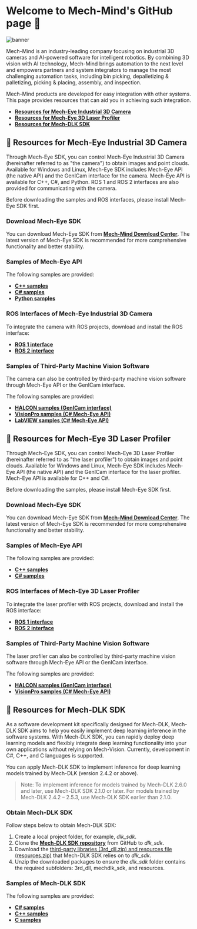 # Welcome to Mech-Mind's GitHub page :tada:

![banner](https://docs.mech-mind.net/download/github/banner.jpg)

Mech-Mind is an industry-leading company focusing on industrial 3D cameras and AI-powered software for intelligent robotics.
By combining 3D vision with AI technology, Mech-Mind brings automation to the next level and empowers partners and system integrators to manage the most challenging automation tasks, including bin picking, depalletizing & palletizing, picking & placing, assembly, and inspection.

Mech-Mind products are developed for easy integration with other systems. This page provides resources that can aid you in achieving such integration.

- [**Resources for Mech-Eye Industrial 3D Camera**](#blue_book-resources-for-mech-eye-industrial-3d-camera)
- [**Resources for Mech-Eye 3D Laser Profiler**](#blue_book-resources-for-mech-eye-3d-laser-profiler)
- [**Resources for Mech-DLK SDK**](#blue_book-resources-for-mech-dlk-sdk)

## :blue_book: Resources for Mech-Eye Industrial 3D Camera

Through Mech-Eye SDK, you can control Mech-Eye Industrial 3D Camera (hereinafter referred to as "the camera") to obtain images and point clouds. Available for Windows and Linux, Mech-Eye SDK includes Mech-Eye API (the native API) and the GenICam interface for the camera. Mech-Eye API is available for C++, C#, and Python. ROS 1 and ROS 2 interfaces are also provided for communicating with the camera.

Before downloading the samples and ROS interfaces, please install Mech-Eye SDK first.

### Download Mech-Eye SDK

You can download Mech-Eye SDK from [**Mech-Mind Download Center**](https://downloads.mech-mind.com/?tab=tab-sdk). The latest version of Mech-Eye SDK is recommended for more comprehensive functionality and better stability.

### Samples of Mech-Eye API

The following samples are provided:

- [**C++ samples**](https://github.com/MechMindRobotics/mecheye_cpp_samples/tree/master/area_scan_3d_camera)
- [**C# samples**](https://github.com/MechMindRobotics/mecheye_csharp_samples/tree/master/area_scan_3d_camera)
- [**Python samples**](https://github.com/MechMindRobotics/mecheye_python_samples/tree/master/area_scan_3d_camera)

### ROS Interfaces of Mech-Eye Industrial 3D Camera

To integrate the camera with ROS projects, download and install the ROS interface:

- [**ROS 1 interface**](https://github.com/MechMindRobotics/mecheye_ros_interface)
- [**ROS 2 interface**](https://github.com/MechMindRobotics/mecheye_ros2_interface)

### Samples of Third-Party Machine Vision Software

The camera can also be controlled by third-party machine vision software through Mech-Eye API or the GenICam interface.

The following samples are provided:

- [**HALCON samples (GenICam interface)**](https://github.com/MechMindRobotics/mecheye_halcon_samples/tree/main/area_scan_3d_camera)
- [**VisionPro samples (C# Mech-Eye API)**](https://github.com/MechMindRobotics/mecheye_visionpro_samples/tree/main/area_scan_3d_camera)
- [**LabVIEW samples (C# Mech-Eye API)**](https://github.com/MechMindRobotics/mecheye_labview_samples)

## :blue_book: Resources for Mech-Eye 3D Laser Profiler

Through Mech-Eye SDK, you can control Mech-Eye 3D Laser Profiler (hereinafter referred to as "the laser profiler") to obtain images and point clouds. Available for Windows and Linux, Mech-Eye SDK includes Mech-Eye API (the native API) and the GenICam interface for the laser profiler. Mech-Eye API is available for C++ and C#.

Before downloading the samples, please install Mech-Eye SDK first.

### Download Mech-Eye SDK

You can download Mech-Eye SDK from [**Mech-Mind Download Center**](https://downloads.mech-mind.com/?tab=tab-sdk). The latest version of Mech-Eye SDK is recommended for more comprehensive functionality and better stability.

### Samples of Mech-Eye API

The following samples are provided:

- [**C++ samples**](https://github.com/MechMindRobotics/mecheye_cpp_samples/tree/master/profiler)
- [**C# samples**](https://github.com/MechMindRobotics/mecheye_csharp_samples/tree/master/profiler)

### ROS Interfaces of Mech-Eye 3D Laser Profiler

To integrate the laser profiler with ROS projects, download and install the ROS interface:

- [**ROS 1 interface**](https://github.com/MechMindRobotics/mecheye_profiler_ros_interface)
- [**ROS 2 interface**](https://github.com/MechMindRobotics/mecheye_profiler_ros2_interface)

### Samples of Third-Party Machine Vision Software

The laser profiler can also be controlled by third-party machine vision software through Mech-Eye API or the GenICam interface.

The following samples are provided:

- [**HALCON samples (GenICam interface)**](https://github.com/MechMindRobotics/mecheye_halcon_samples/tree/main/profiler)
- [**VisionPro samples (C# Mech-Eye API)**](https://github.com/MechMindRobotics/mecheye_visionpro_samples/tree/main/profiler)

## :blue_book: Resources for Mech-DLK SDK

As a software development kit specifically designed for Mech-DLK, Mech-DLK SDK aims to help you easily implement deep learning inference in the software systems. With Mech-DLK SDK, you can rapidly deploy deep learning models and flexibly integrate deep learning functionality into your own applications without relying on Mech-Vision. Currently, development in C#, C++, and C languages is supported.

You can apply Mech-DLK SDK to implement inference for deep learning models trained by Mech-DLK (version 2.4.2 or above).

> Note: To implement inference for models trained by Mech-DLK 2.6.0 and later, use Mech-DLK SDK 2.1.0 or later. For models trained by Mech-DLK 2.4.2 – 2.5.3, use Mech-DLK SDK earlier than 2.1.0.

### Obtain Mech-DLK SDK

Follow steps below to obtain Mech-DLK SDK:

1. Create a local project folder, for example, *dlk_sdk*.
2. Clone the [**Mech-DLK SDK repository**](https://github.com/MechMindRobotics/mechdlk_sdk/tree/v2.1.0) from GitHub to *dlk_sdk*.
3. Download the [third-party libraries (3rd_dll.zip) and resources file (resources.zip)](https://mechmindonedrive-my.sharepoint.com/:f:/g/personal/no-reply_onedrive_mech-mind-robotics_com_cn/EmQzsLUIrPxEixvn80V3rdcBwFOnIr3nWoSww9YXitAefw?e=k1gggB) that Mech-DLK SDK relies on to *dlk_sdk*.
4. Unzip the downloaded packages to ensure the *dlk_sdk* folder contains the required subfolders: 3rd_dll, mechdlk_sdk, and resources.

### Samples of Mech-DLK SDK

The following samples are provided:

- [**C# samples**](https://github.com/MechMindRobotics/mechdlk_sdk/tree/v2.1.0/samples/csharp)
- [**C++ samples**](https://github.com/MechMindRobotics/mechdlk_sdk/tree/v2.1.0/samples/cpp)
- [**C samples**](https://github.com/MechMindRobotics/mechdlk_sdk/tree/v2.1.0/samples/c)
